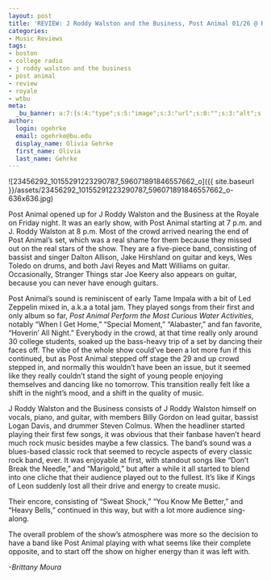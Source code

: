 ```yaml
---
layout: post
title: 'REVIEW: J Roddy Walston and the Business, Post Animal 01/26 @ Royale'
categories:
- Music Reviews
tags:
- boston
- college radio
- j roddy walston and the business
- post animal
- review
- royale
- wtbu
meta:
  _bu_banner: a:7:{s:4:"type";s:5:"image";s:3:"url";s:0:"";s:3:"alt";s:0:"";s:7:"post_id";s:0:"";s:4:"html";s:0:"";s:8:"position";s:12:"contentWidth";s:7:"caption";s:0:"";}
author:
  login: ogehrke
  email: ogehrke@bu.edu
  display_name: Olivia Gehrke
  first_name: Olivia
  last_name: Gehrke
---
```

![23456292_10155291223290787_596071891846557662_o]({{ site.baseurl }}/assets/23456292_10155291223290787_596071891846557662_o-636x636.jpg)

Post Animal opened up for J Roddy Walston and the Business at the Royale on Friday night. It was an early show, with Post Animal starting at 7 p.m. and J. Roddy Walston at 8 p.m. Most of the crowd arrived nearing the end of Post Animal’s set, which was a real shame for them because they missed out on the real stars of the show. They are a five-piece band, consisting of bassist and singer Dalton Allison, Jake Hirshland on guitar and keys, Wes Toledo on drums, and both Javi Reyes and Matt Williams on guitar. Occasionally, Stranger Things star Joe Keery also appears on guitar, because you can never have enough guitars.

Post Animal’s sound is reminiscent of early Tame Impala with a bit of Led Zeppelin mixed in, a.k.a a total jam. They played songs from their first and only album so far, _Post Animal Perform the Most Curious Water Activities_, notably “When I Get Home,” “Special Moment,” “Alabaster,” and fan favorite, “Hoverin’ All Night.” Everybody in the crowd, at that time really only around 30 college students, soaked up the bass-heavy trip of a set by dancing their faces off. The vibe of the whole show could’ve been a lot more fun if this continued, but as Post Animal stepped off stage the 29 and up crowd stepped in, and normally this wouldn’t have been an issue, but it seemed like they really couldn’t stand the sight of young people enjoying themselves and dancing like no tomorrow. This transition really felt like a shift in the night’s mood, and a shift in the quality of music.

J Roddy Walston and the Business consists of J Roddy Walston himself on vocals, piano, and guitar, with members Billy Gordon on lead guitar, bassist Logan Davis, and drummer Steven Colmus. When the headliner started playing their first few songs, it was obvious that their fanbase haven’t heard much rock music besides maybe a few classics. The band’s sound was a blues-based classic rock that seemed to recycle aspects of every classic rock band, ever. It was enjoyable at first, with standout songs like “Don’t Break the Needle,” and “Marigold,” but after a while it all started to blend into one cliche that their audience played out to the fullest. It’s like if Kings of Leon suddenly lost all their drive and energy to create music.

Their encore, consisting of “Sweat Shock,” “You Know Me Better,” and “Heavy Bells,” continued in this way, but with a lot more audience sing-along.

The overall problem of the show’s atmosphere was more so the decision to have a band like Post Animal playing with what seems like their complete opposite, and to start off the show on higher energy than it was left with.

_\-Brittany Moura_